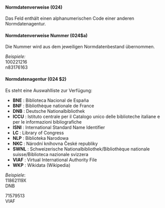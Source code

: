 #### Normdatenverweise (024)

Das Feld enthält einen alphanumerischen Code einer anderen Normdatenagentur.

#### Normdatenverweise Nummer (024$a)
Die Nummer wird aus dem jeweiligen Normdatenbestand übernommen.  

_Beispiele:_  
100221216  
n83176163

#### Normdatenagentur (024 $2)
Es steht eine Auswahlliste zur Verfügung:  

- **BNE** : Biblioteca Nacional de España
- **BNF** : Bibliothèque nationale de France
- **DNB** : Deutsche Nationalbibliothek
- **ICCU** : Istituto centrale per il Catalogo unico delle biblioteche italiane e per le informazioni bibliografiche
- **ISNI** : International Standard Name Identifier
- **LC** : Library of Congress
- **NLP** : Biblioteka Narodowa
- **NKC** : Národní knihovna České republiky 
- **SWNL** : Schweizerische Nationalbibliothek/Bibliothèque nationale suisse/Biblioteca nazionale svizzera
- **VIAF** : Virtual International Authority File
- **WKP** : Wikidata (Wikipedia)
  
  
_Beispiele_:  
11862119X  
DNB  
  
71579513  
VIAF